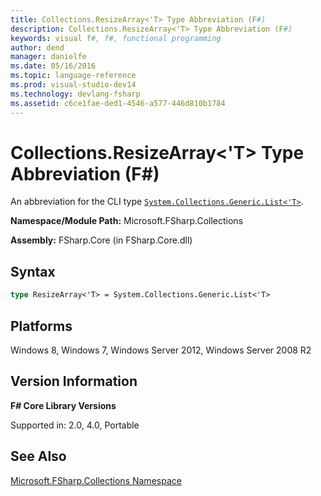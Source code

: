 ```yaml
---
title: Collections.ResizeArray<'T> Type Abbreviation (F#)
description: Collections.ResizeArray<'T> Type Abbreviation (F#)
keywords: visual f#, f#, functional programming
author: dend
manager: danielfe
ms.date: 05/16/2016
ms.topic: language-reference
ms.prod: visual-studio-dev14
ms.technology: devlang-fsharp
ms.assetid: c6ce1fae-ded1-4546-a577-446d810b1784 
---
```


# Collections.ResizeArray<'T> Type Abbreviation (F#)

An abbreviation for the CLI type [`System.Collections.Generic.List<'T>`](https://msdn.microsoft.com/library/6sh2ey19.aspx).

**Namespace/Module Path:** Microsoft.FSharp.Collections

**Assembly:** FSharp.Core (in FSharp.Core.dll)

## Syntax

```fsharp
type ResizeArray<'T> = System.Collections.Generic.List<'T>
```

## Platforms

Windows 8, Windows 7, Windows Server 2012, Windows Server 2008 R2

## Version Information

**F# Core Library Versions**

Supported in: 2.0, 4.0, Portable

## See Also

[Microsoft.FSharp.Collections Namespace](Microsoft.FSharp.Collections-Namespace.md)